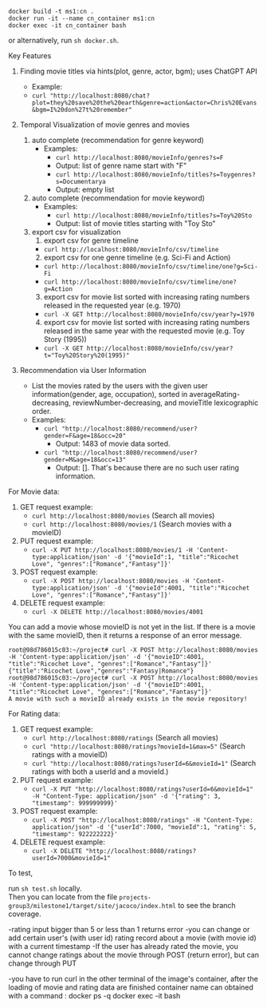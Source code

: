 
```
docker build -t ms1:cn .
docker run -it --name cn_container ms1:cn
docker exec -it cn_container bash
```

or alternatively, run `sh docker.sh`.

Key Features

1. Finding movie titles via hints(plot, genre, actor, bgm); uses ChatGPT API
   - Example:
   - `curl "http://localhost:8080/chat?plot=they%20save%20the%20earth&genre=action&actor=Chris%20Evans&bgm=I%20don%27t%20remember"`
2. Temporal Visualization of movie genres and movies
   1) auto complete (recommendation for genre keyword)
      - Examples:
         - `curl http://localhost:8080/movieInfo/genres?s=F`
         - Output: list of genre name start with "F"
         - `curl http://localhost:8080/movieInfo/titles?s=Toygenres?s=Documentarya`
         - Output: empty list
   2) auto complete (recommendation for movie keyword)
        - Examples:
           - `curl http://localhost:8080/movieInfo/titles?s=Toy%20Sto`
           - Output: list of movie titles starting with "Toy Sto"
   3) export csv for visualization
      1) export csv for genre timeline
      - `curl http://localhost:8080/movieInfo/csv/timeline`
      2) export csv for one genre timeline (e.g. Sci-Fi and Action)
      - `curl http://localhost:8080/movieInfo/csv/timeline/one?g=Sci-Fi`
      - `curl http://localhost:8080/movieInfo/csv/timeline/one?g=Action`
      3) export csv for movie list sorted with increasing rating numbers released in the requested year (e.g. 1970)
      - `curl -X GET http://localhost:8080/movieInfo/csv/year?y=1970`
      4) export csv for movie list sorted with increasing rating numbers released in the same year with the requested movie (e.g. Toy Story (1995))
      - `curl -X GET http://localhost:8080/movieInfo/csv/year?t="Toy%20Story%20(1995)"`
    
3. Recommendation via User Information
   - List the movies rated by the users with the given user information(gender, age, occupation), sorted in averageRating-decreasing, reviewNumber-decreasing, and movieTitle lexicographic order.
   - Examples:
     - `curl "http://localhost:8080/recommend/user?gender=F&age=18&occ=20"`
       - Output: 1483 of movie data sorted.
     - `curl "http://localhost:8080/recommend/user?gender=M&age=18&occ=13"`
       - Output: []. That's because there are no such user rating information.

For Movie data:
1. GET request example:
   - `curl http://localhost:8080/movies` (Search all movies)
   - `curl http://localhost:8080/movies/1` (Search movies with a movieID)
2. PUT request example:
   - `curl -X PUT http://localhost:8080/movies/1 -H 'Content-type:application/json' -d '{"movieId":1, "title":"Ricochet Love", "genres":["Romance","Fantasy"]}'`
3. POST request example:
   - `curl -X POST http://localhost:8080/movies -H 'Content-type:application/json' -d '{"movieId":4001, "title":"Ricochet Love", "genres":["Romance","Fantasy"]}'`
4. DELETE request example:
   - `curl -X DELETE http://localhost:8080/movies/4001`

You can add a movie whose movieID is not yet in the list. If there is a movie with the same movieID, then it returns a response of an error message.
```
root@98d786015c03:~/project# curl -X POST http://localhost:8080/movies -H 'Content-type:application/json' -d '{"movieID":4001, "title":"Ricochet Love", "genres":["Romance","Fantasy"]}'
{"title":"Ricochet Love","genres":"Fantasy|Romance"}
root@98d786015c03:~/project# curl -X POST http://localhost:8080/movies -H 'Content-type:application/json' -d '{"movieID":4001, "title":"Ricochet Love", "genres":["Romance","Fantasy"]}'
A movie with such a movieID already exists in the movie repository!
```

For Rating data:
1. GET request example:
   - `curl http://localhost:8080/ratings` (Search all movies)
   - `curl "http://localhost:8080/ratings?movieId=1&max=5"` (Search ratings with a movieID)
   - `curl "http://localhost:8080/ratings?userId=6&movieId=1"` (Search ratings with both a userId and a movieId.)
2. PUT request example:
   - `curl -X PUT "http://localhost:8080/ratings?userId=6&movieId=1" -H "Content-Type: application/json" -d '{"rating": 3, "timestamp": 999999999}'`
3. POST request example:
   - `curl -X POST "http://localhost:8080/ratings" -H "Content-Type: application/json" -d '{"userId":7000, "movieId":1, "rating": 5, "timestamp": 922222222}'`
4. DELETE request example:
   - `curl -X DELETE "http://localhost:8080/ratings?userId=7000&movieId=1"`


To test,

run `sh test.sh` locally.\
Then you can locate from the file
`projects-group3/milestone1/target/site/jacoco/index.html`
to see the branch coverage.


-rating input  bigger than 5 or less than 1 returns error
-you can change or add certain user's (with user id) rating record about a movie (with movie id) with a current timestamp
-If the user has already rated the movie, you cannot change ratings about the movie through POST (return error), but can change through PUT

-you have to run curl in the other terminal of the image's container, after the loading of movie and rating data are finished
container name can obtained with a command : docker ps -q
docker exec -it <container-name> bash




